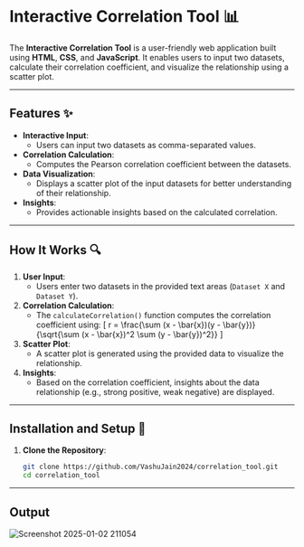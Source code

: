 # Interactive Correlation Tool 📊

The **Interactive Correlation Tool** is a user-friendly web application built using **HTML**, **CSS**, and **JavaScript**. It enables users to input two datasets, calculate their correlation coefficient, and visualize the relationship using a scatter plot.

---

## Features ✨

- **Interactive Input**:
  - Users can input two datasets as comma-separated values.
- **Correlation Calculation**:
  - Computes the Pearson correlation coefficient between the datasets.
- **Data Visualization**:
  - Displays a scatter plot of the input datasets for better understanding of their relationship.
- **Insights**:
  - Provides actionable insights based on the calculated correlation.

---

## How It Works 🔍

1. **User Input**:
   - Users enter two datasets in the provided text areas (`Dataset X` and `Dataset Y`).
2. **Correlation Calculation**:
   - The `calculateCorrelation()` function computes the correlation coefficient using:
     \[
     r = \frac{\sum (x - \bar{x})(y - \bar{y})}{\sqrt{\sum (x - \bar{x})^2 \sum (y - \bar{y})^2}}
     \]
3. **Scatter Plot**:
   - A scatter plot is generated using the provided data to visualize the relationship.
4. **Insights**:
   - Based on the correlation coefficient, insights about the data relationship (e.g., strong positive, weak negative) are displayed.

---

## Installation and Setup 🚀

1. **Clone the Repository**:
   ```bash
   git clone https://github.com/VashuJain2024/correlation_tool.git
   cd correlation_tool

---

## Output
![Screenshot 2025-01-02 211054](https://github.com/user-attachments/assets/b9d126ca-ee60-4668-a1cd-031ea90096f8)
